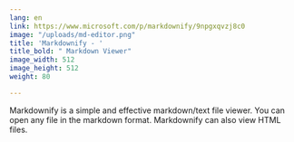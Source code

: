 ```yaml
---
lang: en
link: https://www.microsoft.com/p/markdownify/9npgxqvzj8c0
image: "/uploads/md-editor.png"
title: 'Markdownify - '
title_bold: " Markdown Viewer"
image_width: 512
image_height: 512
weight: 80

---
```

Markdownify is a simple and effective markdown/text file viewer. You can open any file in the markdown format. Markdownify can also view HTML files.